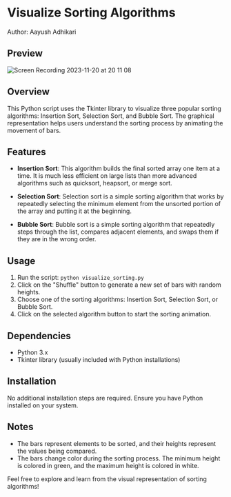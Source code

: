 # Visualize Sorting Algorithms

Author: Aayush Adhikari

## Preview 
![Screen Recording 2023-11-20 at 20 11 08](https://github.com/Aayush518/VisualizingSortingAlgorithms/assets/77236863/aa4c3c99-05ad-439b-a329-cbadaadbc9b6)






## Overview

This Python script uses the Tkinter library to visualize three popular sorting algorithms: Insertion Sort, Selection Sort, and Bubble Sort. The graphical representation helps users understand the sorting process by animating the movement of bars.

## Features

- **Insertion Sort**: This algorithm builds the final sorted array one item at a time. It is much less efficient on large lists than more advanced algorithms such as quicksort, heapsort, or merge sort.

- **Selection Sort**: Selection sort is a simple sorting algorithm that works by repeatedly selecting the minimum element from the unsorted portion of the array and putting it at the beginning.

- **Bubble Sort**: Bubble sort is a simple sorting algorithm that repeatedly steps through the list, compares adjacent elements, and swaps them if they are in the wrong order.

## Usage

1. Run the script: `python visualize_sorting.py`
2. Click on the "Shuffle" button to generate a new set of bars with random heights.
3. Choose one of the sorting algorithms: Insertion Sort, Selection Sort, or Bubble Sort.
4. Click on the selected algorithm button to start the sorting animation.

## Dependencies

- Python 3.x
- Tkinter library (usually included with Python installations)

## Installation

No additional installation steps are required. Ensure you have Python installed on your system.

## Notes

- The bars represent elements to be sorted, and their heights represent the values being compared.
- The bars change color during the sorting process. The minimum height is colored in green, and the maximum height is colored in white.

Feel free to explore and learn from the visual representation of sorting algorithms!
